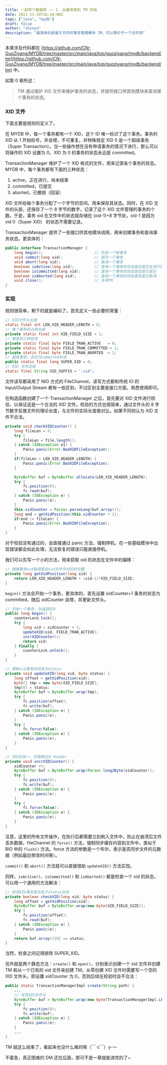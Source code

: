 ```yaml
---
title: 一起写个数据库 —— 1. 从最简单的 TM 开始
date: 2021-11-28T16:10:00Z
tags: ["java", "mydb"]
draft: false
author: "shinya"
description: "最简单的是基于文件的事务管理模块 TM，可以等价于一个文件锁"
---
```


本章涉及代码都在 [https://github.com/CN-GuoZiyang/MYDB/tree/master/src/main/java/top/guoziyang/mydb/backend/tm](https://github.com/CN-GuoZiyang/MYDB/tree/master/src/main/java/top/guoziyang/mydb/backend/tm) 中。

如第 0 章所述：

> TM 通过维护 XID 文件来维护事务的状态，并提供接口供其他模块来查询某个事务的状态。

### XID 文件

下面主要是规则的定义了。

在 MYDB 中，每一个事务都有一个 XID，这个 ID 唯一标识了这个事务。事务的 XID 从 1 开始标号，并自增，不可重复。并特殊规定 XID 0 是一个超级事务（Super Transaction）。当一些操作想在没有申请事务的情况下进行，那么可以将操作的 XID 设置为 0。XID 为 0 的事务的状态永远是 committed。

TransactionManager 维护了一个 XID 格式的文件，用来记录各个事务的状态。MYDB 中，每个事务都有下面的三种状态：

1.  active，正在进行，尚未结束
2.  committed，已提交
3.  aborted，已撤销（回滚）

XID 文件给每个事务分配了一个字节的空间，用来保存其状态。同时，在 XID 文件的头部，还保存了一个 8 字节的数字，记录了这个 XID 文件管理的事务的个数。于是，事务 xid 在文件中的状态就存储在 (xid-1)+8 字节处，xid-1 是因为 xid 0（Super XID） 的状态不需要记录。

TransactionManager 提供了一些接口供其他模块调用，用来创建事务和查询事务状态。更具体的：

```java
public interface TransactionManager {
    long begin();                       // 开启一个新事务
    void commit(long xid);              // 提交一个事务
    void abort(long xid);               // 取消一个事务
    boolean isActive(long xid);         // 查询一个事务的状态是否是正在进行的状态
    boolean isCommitted(long xid);      // 查询一个事务的状态是否是已提交
    boolean isAborted(long xid);        // 查询一个事务的状态是否是已取消
    void close();                       // 关闭TM
}
```

### 实现

规则很简单，剩下的就是编码了。首先定义一些必要的常量：

```java
// XID文件头长度
static final int LEN_XID_HEADER_LENGTH = 8;
// 每个事务的占用长度
private static final int XID_FIELD_SIZE = 1;
// 事务的三种状态
private static final byte FIELD_TRAN_ACTIVE   = 0;
private static final byte FIELD_TRAN_COMMITTED = 1;
private static final byte FIELD_TRAN_ABORTED  = 2;
// 超级事务，永远为commited状态
public static final long SUPER_XID = 0;
// XID 文件后缀
static final String XID_SUFFIX = ".xid";
```

文件读写都采用了 NIO 方式的 FileChannel，读写方式都和传统 IO 的 Input/Output Stream 都有一些区别，不过区别主要是接口方面，熟悉使用即可。

在构造函数创建了一个 TransactionManager 之后，首先要对 XID 文件进行校验，以保证这是一个合法的 XID 文件。校验的方式也很简单，通过文件头的 8 字节数字反推文件的理论长度，与文件的实际长度做对比。如果不同则认为 XID 文件不合法。

```java
private void checkXIDCounter() {
    long fileLen = 0;
    try {
        fileLen = file.length();
    } catch (IOException e1) {
        Panic.panic(Error.BadXIDFileException);
    }
    if(fileLen < LEN_XID_HEADER_LENGTH) {
        Panic.panic(Error.BadXIDFileException);
    }

    ByteBuffer buf = ByteBuffer.allocate(LEN_XID_HEADER_LENGTH);
    try {
        fc.position(0);
        fc.read(buf);
    } catch (IOException e) {
        Panic.panic(e);
    }
    this.xidCounter = Parser.parseLong(buf.array());
    long end = getXidPosition(this.xidCounter + 1);
    if(end != fileLen) {
        Panic.panic(Error.BadXIDFileException);
    }
}
```

对于校验没有通过的，会直接通过 panic 方法，强制停机。在一些基础模块中出现错误都会如此处理，无法恢复的错误只能直接停机。

我们可以先写一个小的方法，用来获取 xid 的状态在文件中的偏移：

```java
// 根据事务xid取得其在xid文件中对应的位置
private long getXidPosition(long xid) {
    return LEN_XID_HEADER_LENGTH + (xid-1)*XID_FIELD_SIZE;
}
```

`begin()` 方法会开始一个事务，更具体的，首先设置 xidCounter+1 事务的状态为 committed，随后 xidCounter 自增，并更新文件头。

```java
// 开始一个事务，并返回XID
public long begin() {
    counterLock.lock();
    try {
        long xid = xidCounter + 1;
        updateXID(xid, FIELD_TRAN_ACTIVE);
        incrXIDCounter();
        return xid;
    } finally {
        counterLock.unlock();
    }
}

// 更新xid事务的状态为status
private void updateXID(long xid, byte status) {
    long offset = getXidPosition(xid);
    byte[] tmp = new byte[XID_FIELD_SIZE];
    tmp[0] = status;
    ByteBuffer buf = ByteBuffer.wrap(tmp);
    try {
        fc.position(offset);
        fc.write(buf);
    } catch (IOException e) {
        Panic.panic(e);
    }
    try {
        fc.force(false);
    } catch (IOException e) {
        Panic.panic(e);
    }
}

// 将XID加一，并更新XID Header
private void incrXIDCounter() {
    xidCounter ++;
    ByteBuffer buf = ByteBuffer.wrap(Parser.long2Byte(xidCounter));
    try {
        fc.position(0);
        fc.write(buf);
    } catch (IOException e) {
        Panic.panic(e);
    }
    try {
        fc.force(false);
    } catch (IOException e) {
        Panic.panic(e);
    }
}
```

注意，这里的所有文件操作，在执行后都需要立刻刷入文件中，防止在崩溃后文件丢失数据，fileChannel 的 `force()` 方法，强制同步缓存内容到文件中，类似于 BIO 中的 `flush()` 方法。force 方法的参数是一个布尔，表示是否同步文件的元数据（例如最后修改时间等）。

`commit()` 和 `abort()` 方法就可以直接借助 `updateXID()` 方法实现。

同样，`isActive()`、`isCommitted()` 和 `isAborted()` 都是检查一个 xid 的状态，可以用一个通用的方法解决：

```java
// 检测XID事务是否处于status状态
private boolean checkXID(long xid, byte status) {
    long offset = getXidPosition(xid);
    ByteBuffer buf = ByteBuffer.wrap(new byte[XID_FIELD_SIZE]);
    try {
        fc.position(offset);
        fc.read(buf);
    } catch (IOException e) {
        Panic.panic(e);
    }
    return buf.array()[0] == status;
}
```

当然，检查之间记得排除 SUPER\_XID。

另外就是两个静态方法：`create()` 和 `open()`，分别表示创建一个 xid 文件并创建 TM 和从一个已有的 xid 文件来创建 TM。从零创建 XID 文件时需要写一个空的 XID 文件头，即设置 xidCounter 为 0，否则后续在校验时会不合法：

```java
public static TransactionManagerImpl create(String path) {
    ...
    // 写空XID文件头
    ByteBuffer buf = ByteBuffer.wrap(new byte[TransactionManagerImpl.LEN_XID_HEADER_LENGTH]);
    try {
        fc.position(0);
        fc.write(buf);
    } catch (IOException e) {
        Panic.panic(e);
    }
    ...
}
```

TM 就这么结束了，看起来也没什么难的嘛（￣ c￣）y-～

不着急，真正困难的 DM 还在后面，那可不是一章就能讲完的了~